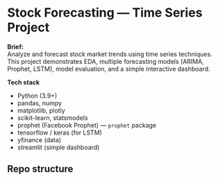 # Stock Forecasting — Time Series Project

**Brief:**  
Analyze and forecast stock market trends using time series techniques. This project demonstrates EDA, multiple forecasting models (ARIMA, Prophet, LSTM), model evaluation, and a simple interactive dashboard.

**Tech stack**
- Python (3.9+)
- pandas, numpy
- matplotlib, plotly
- scikit-learn, statsmodels
- prophet (Facebook Prophet) — `prophet` package
- tensorflow / keras (for LSTM)
- yfinance (data)
- streamlit (simple dashboard)

## Repo structure
